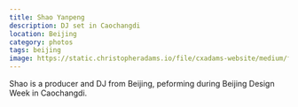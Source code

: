 ```yaml
---
title: Shao Yanpeng
description: DJ set in Caochangdi
location: Beijing
category: photos
tags: beijing
image: https://static.christopheradams.io/file/cxadams-website/medium/flickr/8191/8122265571_bc2700623d_k.jpg
---
```


Shao is a producer and DJ from Beijing, peforming during Beijing Design Week in Caochangdi.
